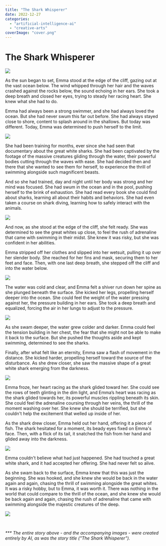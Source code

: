 ```yaml
---
title: "The Shark Whisperer"
date: 2022-12-27
categories: 
  - "artificial-intelligence-ai"
  - "creative-arts"
coverImage: "cover.png"
---
```


# The Shark Whisperer

![](images/DALL·E-2022-12-27-17.23.09-An-oil-painting-of-a-cliff-overlooking-the-ocean-300x300.png)

As the sun began to set, Emma stood at the edge of the cliff, gazing out at the vast ocean below. The wind whipped through her hair and the waves crashed against the rocks below, the sound echoing in her ears. She took a deep breath and closed her eyes, trying to steady her racing heart. She knew what she had to do.

Emma had always been a strong swimmer, and she had always loved the ocean. But she had never swum this far out before. She had always stayed close to shore, content to splash around in the shallows. But today was different. Today, Emma was determined to push herself to the limit.

![](images/DALL·E-2022-12-27-17.24.35-300x300.png)

She had been training for months, ever since she had seen that documentary about the great white sharks. She had been captivated by the footage of the massive creatures gliding through the water, their powerful bodies cutting through the waves with ease. She had decided then and there that she wanted to see them for herself, to experience the thrill of swimming alongside such magnificent beasts.

And so she had trained, day and night until her body was strong and her mind was focused. She had swum in the ocean and in the pool, pushing herself to the brink of exhaustion. She had read every book she could find about sharks, learning all about their habits and behaviors. She had even taken a course on shark diving, learning how to safely interact with the animals.

![](images/DALL·E-2022-12-27-17.26.08-Oil-painting-of-a-book-about-sharks-300x300.png)

And now, as she stood at the edge of the cliff, she felt ready. She was determined to see the great whites up close, to feel the rush of adrenaline that came with swimming in their midst. She knew it was risky, but she was confident in her abilities.

Emma stripped off her clothes and slipped into her wetsuit, pulling it up over her slender body. She reached for her fins and mask, securing them to her feet and face. Then, with one last deep breath, she stepped off the cliff and into the water below.

![](images/DALL·E-2022-12-27-17.22.14-300x300.png)

The water was cold and clear, and Emma felt a shiver run down her spine as she plunged beneath the surface. She kicked her legs, propelling herself deeper into the ocean. She could feel the weight of the water pressing against her, the pressure building in her ears. She took a deep breath and equalized, forcing the air in her lungs to adjust to the pressure.

![](images/DALL·E-2022-12-27-17.27.16-Oil-painting-of-ocean-underwater-with-fish-300x300.png)

As she swam deeper, the water grew colder and darker. Emma could feel the tension building in her chest, the fear that she might not be able to make it back to the surface. But she pushed the thoughts aside and kept swimming, determined to see the sharks.

Finally, after what felt like an eternity, Emma saw a flash of movement in the distance. She kicked harder, propelling herself toward the source of the disturbance. As she drew closer, she saw the massive shape of a great white shark emerging from the darkness.

![](images/DALL·E-2022-12-27-17.29.09-300x300.png)

Emma froze, her heart racing as the shark glided toward her. She could see the rows of teeth glinting in the dim light, and Emma’s heart was racing as the shark glided towards her, its powerful muscles rippling beneath its skin. She could feel the adrenaline coursing through her veins, the thrill of the moment washing over her. She knew she should be terrified, but she couldn't help the excitement that welled up inside of her.

As the shark drew closer, Emma held out her hand, offering it a piece of fish. The shark hesitated for a moment, its beady eyes fixed on Emma's face. Then, with a flick of its tail, it snatched the fish from her hand and glided away into the darkness.

![](images/DALL·E-2022-12-27-17.29.50-Oil-painting-of-a-great-white-shark-underwater-up-close-300x300.png)

Emma couldn't believe what had just happened. She had touched a great white shark, and it had accepted her offering. She had never felt so alive.

As she swam back to the surface, Emma knew that this was just the beginning. She was hooked, and she knew she would be back in the water again and again, chasing the thrill of swimming alongside the great whites. It was a risky hobby, but to Emma, it was worth it. There was nothing in the world that could compare to the thrill of the ocean, and she knew she would be back again and again, chasing the rush of adrenaline that came with swimming alongside the majestic creatures of the deep.

![](images/DALL·E-2022-12-27-17.30.58-Oil-painting-of-a-young-woman-looking-at-out-at-the-ocean-as-the-sun-goes-down-300x300.png)

 

_\*\*\* The entire story above - and the accompanying images - were created entirely by AI, as was the story title ("The Shark Whisperer")._
